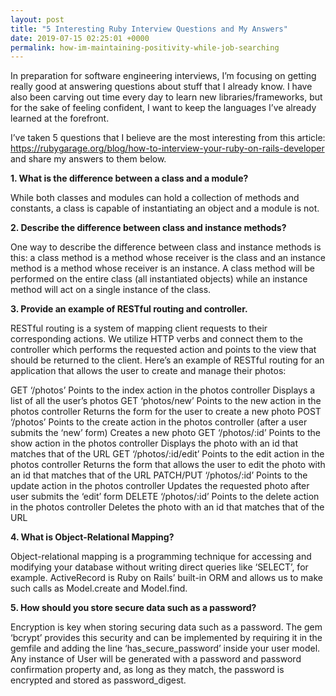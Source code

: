 ```yaml
---
layout: post
title: "5 Interesting Ruby Interview Questions and My Answers"
date: 2019-07-15 02:25:01 +0000
permalink: how-im-maintaining-positivity-while-job-searching
---
```


In preparation for software engineering interviews, I’m focusing on getting really good at answering questions about stuff that I already know. I have also been carving out time every day to learn new libraries/frameworks, but for the sake of feeling confident, I want to keep the languages I’ve already learned at the forefront.

I’ve taken 5 questions that I believe are the most interesting from this article: https://rubygarage.org/blog/how-to-interview-your-ruby-on-rails-developer and share my answers to them below.

<strong>1. What is the difference between a class and a module?</strong>

While both classes and modules can hold a collection of methods and constants, a class is capable of instantiating an object and a module is not.

<strong>2. Describe the difference between class and instance methods?</strong>

One way to describe the difference between class and instance methods is this: a class method is a method whose receiver is the class and an instance method is a method whose receiver is an instance. A class method will be performed on the entire class (all instantiated objects) while an instance method will act on a single instance of the class.

<strong>3. Provide an example of RESTful routing and controller.</strong>

RESTful routing is a system of mapping client requests to their corresponding actions. We utilize HTTP verbs and connect them to the controller which performs the requested action and points to the view that should be returned to the client. Here’s an example of RESTful routing for an application that allows the user to create and manage their photos:

GET ‘/photos’
Points to the index action in the photos controller
Displays a list of all the user’s photos
GET ‘photos/new’
Points to the new action in the photos controller
Returns the form for the user to create a new photo
POST ‘/photos’
Points to the create action in the photos controller (after a user submits the ‘new’ form)
Creates a new photo
GET ‘/photos/:id’
Points to the show action in the photos controller
Displays the photo with an id that matches that of the URL
GET ‘/photos/:id/edit’
Points to the edit action in the photos controller
Returns the form that allows the user to edit the photo with an id that matches that of the URL
PATCH/PUT ‘/photos/:id’
Points to the update action in the photos controller
Updates the requested photo after user submits the ‘edit’ form
DELETE ‘/photos/:id’
Points to the delete action in the photos controller
Deletes the photo with an id that matches that of the URL

<strong>4. What is Object-Relational Mapping?</strong>

Object-relational mapping is a programming technique for accessing and modifying your database without writing direct queries like ‘SELECT’, for example. ActiveRecord is Ruby on Rails’ built-in ORM and allows us to make such calls as Model.create and Model.find.

<strong>5. How should you store secure data such as a password?</strong>

Encryption is key when storing securing data such as a password. The gem ‘bcrypt’ provides this security and can be implemented by requiring it in the gemfile and adding the line ‘has_secure_password’ inside your user model. Any instance of User will be generated with a password and password confirmation property and, as long as they match, the password is encrypted and stored as password_digest.
